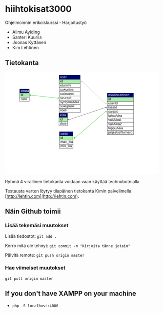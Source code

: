 # hiihtokisat3000
Ohjelmoinnin erikoiskurssi - Harjoitustyö

- Alimu Ayiding
- Santeri Kuurila
- Joonas Kyttänen
- Kim Lehtinen

## Tietokanta

<img src="hiihtokisat.svg">

Ryhmä 4 virallinen tietokanta voidaan vaan käyttää technobotnialla.

Testausta varten löytyy tilapäinen tietokanta Kimin palvelimella [http://lehtin.com](http://lehtin.com).

## Näin Github toimii

### Lisää tekemäsi muutokset
Lisää tiedostot: `git add .`

Kerro mitä ole tehnyt: `git commit -m "Kirjoita tänne jotain"`

Päivitä remote: `git push origin master`

### Hae viimeiset muutokset
`git pull origin master`

## If you don't have XAMPP on your machine
- `php -S localhost:4000`
